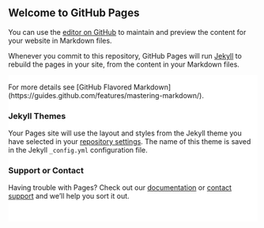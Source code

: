 ## Welcome to GitHub Pages

You can use the [editor on GitHub](https://github.com/ngendera/cloudclickfunnels/edit/master/README.md) to maintain and preview the content for your website in Markdown files.

Whenever you commit to this repository, GitHub Pages will run [Jekyll](https://jekyllrb.com/) to rebuild the pages in your site, from the content in your Markdown files.

<div class="container noTopMargin padding40-top padding40-bottom padding40H noBorder borderSolid border3px cornersAll radius0 activeSection_topBorder0 activeSection_bottomBorder0 emptySection shadow0 fullContainer bgCover101" id="section-6415310000-146-110-123-163-126" data-title="Order Form" data-block-color="0074C7" style="padding-top: 15px; padding-bottom: 30px; outline: none; background-color: rgb(255, 255, 255); margin-top: 0px;" data-trigger="none" data-animate="fade" data-delay="500">
<div class="containerInner ui-sortable" style="">
For more details see [GitHub Flavored Markdown](https://guides.github.com/features/mastering-markdown/).

### Jekyll Themes

Your Pages site will use the layout and styles from the Jekyll theme you have selected in your [repository settings](https://github.com/ngendera/cloudclickfunnels/settings). The name of this theme is saved in the Jekyll `_config.yml` configuration file.

### Support or Contact

Having trouble with Pages? Check out our [documentation](https://help.github.com/categories/github-pages-basics/) or [contact support](https://github.com/contact) and we’ll help you sort it out.
